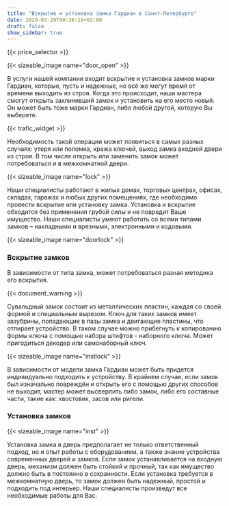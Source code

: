```yaml
---
title: "Вскрытие и установка замка Гардиан в Санкт-Петербурге"
date: 2020-03-29T00:36:19+03:00
draft: false
show_sidebar: true
---
```


{{< price_selector >}}

{{< sizeable_image name="door_open" >}}

В услуги нашей компании входит вскрытие и установка замков марки Гардиан, которые, пусть и надежные, но всё же могут время 
от времени выходить из строя. Когда это происходит, наши мастера смогут открыть заклинивший замок и установить на его место новый. 
Он может быть тоже марки Гардиан, либо любой другой, которую Вы выберете.

{{< trafic_widget >}}

Необходимость такой операции может появиться в самых разных случаях: утеря или поломка, кража ключей, выход замка входной 
двери из строя. В том числе открыть или заменить замок может потребоваться и в межкомнатной двери.

{{< sizeable_image name="lock" >}}

Наши специалисты работают в жилых домах, торговых центрах, офисах, складах, гаражах и любых других помещениях, где необходимо 
провести вскрытие или установку замка. Установка и вскрытие обходится без применения грубой силы и не повредит Ваше имущество. 
Наши специалисты умеют работать со всеми типами замков – накладными и врезными, электронными и кодовыми.

{{< sizeable_image name="doorlock" >}}

### Вскрытие замков

В зависимости от типа замка, может потребоваться разная методика его вскрытия.

{{< document_warning >}}

Сувальдный замок состоит из металлических пластин, каждая со своей формой и специальным вырезом. Ключ для таких замков 
имеет зазубрины, попадающие в пазы замка и двигающие пластины, что отпирает устройство. В таком случае можно прибегнуть к 
копированию формы ключа с помощью набора штифтов - наборного ключа. Может пригодиться декодер или самонаборный ключ.

{{< sizeable_image name="instlock" >}}

В зависимости от модели замка Гардиан может быть придется индивидуально подходить к устройству. В крайнем случае, если 
замок был изначально повреждён и открыть его с помощью других способов не выходит, мастер может высверлить либо замок, 
либо его составные части, такие как: хвостовик, засов или ригели.

### Установка замков

{{< sizeable_image name="inst" >}}

Установка замка в дверь предполагает не только ответственный подход, но и опыт работы с оборудованием, а также знание 
устройства современных дверей и замков. Если замок устанавливается на входную дверь, механизм должен быть стойкий и прочный, 
так как имущество должно быть в постоянно в сохранности. Если установка требуется в межкомнатную дверь, то замок должен быть 
надежный, простой и подходить под интерьер. Наши специалисты произведут все необходимые работы для Вас.
